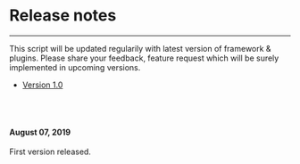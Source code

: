 # Release notes

---
This script will be updated regularily with latest version of framework & plugins. Please share your feedback, feature request which will be surely implemented in upcoming versions.

- [Version 1.0](#section-1)

<br><br>
<a name="section-1"></a>

#### August 07, 2019
First version released.